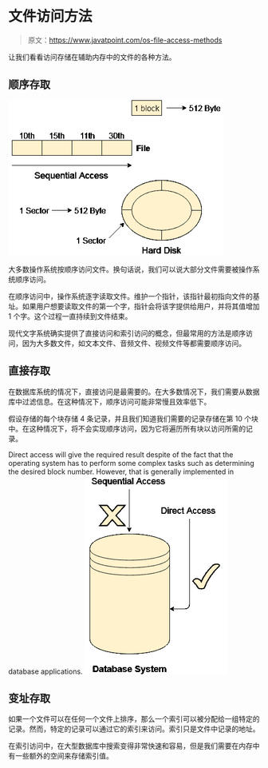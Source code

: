 # 文件访问方法

> 原文：<https://www.javatpoint.com/os-file-access-methods>

让我们看看访问存储在辅助内存中的文件的各种方法。

## 顺序存取

![os File Access Methods](img/53bc88b678393fe0db0fcca57a05d74d.png)

大多数操作系统按顺序访问文件。换句话说，我们可以说大部分文件需要被操作系统顺序访问。

在顺序访问中，操作系统逐字读取文件。维护一个指针，该指针最初指向文件的基址。如果用户想要读取文件的第一个字，指针会将该字提供给用户，并将其值增加 1 个字。这个过程一直持续到文件结束。

现代文字系统确实提供了直接访问和索引访问的概念，但最常用的方法是顺序访问，因为大多数文件，如文本文件、音频文件、视频文件等都需要顺序访问。

## 直接存取

在数据库系统的情况下，直接访问是最需要的。在大多数情况下，我们需要从数据库中过滤信息。在这种情况下，顺序访问可能非常慢且效率低下。

假设存储的每个块存储 4 条记录，并且我们知道我们需要的记录存储在第 10 个块中。在这种情况下，将不会实现顺序访问，因为它将遍历所有块以访问所需的记录。

Direct access will give the required result despite of the fact that the operating system has to perform some complex tasks such as determining the desired block number. However, that is generally implemented in database applications.
![os File Access Methods](img/40e034810f798e664542b357e4be0883.png)

## 变址存取

如果一个文件可以在任何一个文件上排序，那么一个索引可以被分配给一组特定的记录。然而，特定的记录可以通过它的索引来访问。索引只是文件中记录的地址。

在索引访问中，在大型数据库中搜索变得非常快速和容易，但是我们需要在内存中有一些额外的空间来存储索引值。